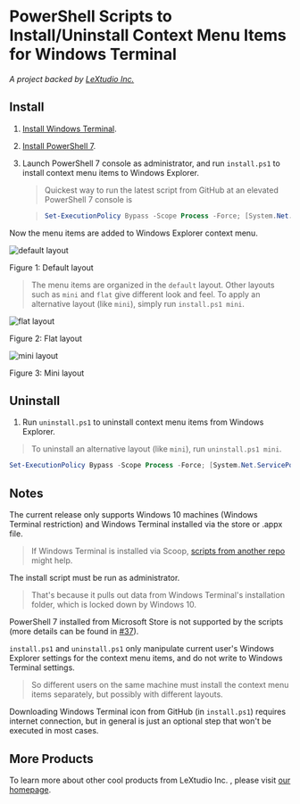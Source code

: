 # PowerShell Scripts to Install/Uninstall Context Menu Items for Windows Terminal

_A project backed by [LeXtudio Inc.](https://www.lextudio.com)_

## Install

1. [Install Windows Terminal](https://github.com/microsoft/terminal).
1. [Install PowerShell 7](https://docs.microsoft.com/en-us/powershell/scripting/install/installing-powershell-core-on-windows?view=powershell-7).
1. Launch PowerShell 7 console as administrator, and run `install.ps1` to install context menu items to Windows Explorer.

    > Quickest way to run the latest script from GitHub at an elevated PowerShell 7 console is

    > ```powershell
    > Set-ExecutionPolicy Bypass -Scope Process -Force; [System.Net.ServicePointManager]::SecurityProtocol = [System.Net.ServicePointManager]::SecurityProtocol -bor 3072; iex ((New-Object System.Net.WebClient).DownloadString('https://raw.githubusercontent.com/benzBrake/windowsterminal-shell/master/install.ps1'))
    > ```

Now the menu items are added to Windows Explorer context menu.

![default layout](default.png)

Figure 1: Default layout

> The menu items are organized in the `default` layout. Other layouts such as `mini` and `flat` give different look and feel. To apply an alternative layout (like `mini`), simply run `install.ps1 mini`.

![flat layout](flat.png)

Figure 2: Flat layout

![mini layout](mini.png)

Figure 3: Mini layout

## Uninstall

1. Run `uninstall.ps1` to uninstall context menu items from Windows Explorer.

> To uninstall an alternative layout (like `mini`), run `uninstall.ps1 mini`.

```powershell
Set-ExecutionPolicy Bypass -Scope Process -Force; [System.Net.ServicePointManager]::SecurityProtocol = [System.Net.ServicePointManager]::SecurityProtocol -bor 3072; iex ((New-Object System.Net.WebClient).DownloadString('https://raw.githubusercontent.com/benzBrake/windowsterminal-shell/master/uninstall.ps1'))
```

## Notes

The current release only supports Windows 10 machines (Windows Terminal restriction) and Windows Terminal installed via the store or .appx file.

> If Windows Terminal is installed via Scoop, [scripts from another repo](https://github.com/grimux/windowsterminal-shell-scoop/tree/scoop-support) might help.

The install script must be run as administrator.

> That's because it pulls out data from Windows Terminal's installation folder, which is locked down by Windows 10.

PowerShell 7 installed from Microsoft Store is not supported by the scripts (more details can be found in [#37](https://github.com/lextm/windowsterminal-shell/issues/37)).

`install.ps1` and `uninstall.ps1` only manipulate current user's Windows Explorer settings for the context menu items, and do not write to Windows Terminal settings.

> So different users on the same machine must install the context menu items separately, but possibly with different layouts.

Downloading Windows Terminal icon from GitHub (in `install.ps1`) requires internet connection, but in general is just an optional step that won't be executed in most cases.

## More Products

To learn more about other cool products from LeXtudio Inc. , please visit [our homepage](https://www.lextudio.com/#projects).
